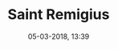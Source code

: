 ---
title: Saint Remigius
menu: saint remigius
created: 10-11-2017, 04:23
date: 05-03-2018, 13:39
modified: 17-10-2019, 23:37
itempage: Article
taxonomy:
    category: [docs, en]
content:
    items:
       '@taxonomy':
         category: [remi, en]
    order:
        by: default
        dir: asc
    limit: 1
    pagination: true
metadata:
   description: 'We introduce here the life of St. Remigius (St. Remi) according to chapter 16 and 141 of the Golden Legend (also known as Legenda Aurea) written by Jacobus da Varagine as at origin of the history that instituted the ceremony of the Sacre (or ceremony of the Coronation)of the ancient French Kings in Cathedral Notre Dame of Reims.'
   keywords: 'Reims, Saint Remigius, Clovis, Baptism of Clovis'
   image: clovis_700x949.jpg
   image_height: 700
   image_width: 949
   image_title: "Master of St. Giles, “The Baptism of Clovis”"
   image_legend: ""
   'twitter:card': summary
significantlinks: ["https://github.com/tidiview/francois-vidit.com/blob/master/user/sites/docs/pages/01.home/03.reims/02.saint-remi/docs_with_pages.en.md"]
specialty: ["History of France", "Late Antiquity", "Christianism", "Reims", "Saint Remigius", "Clovis", "Baptism of Clovis"]
shortcode-core:
   active: true
sitemap:
   changefreq: daily
   priority: 0.9
---